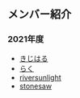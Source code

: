 ## メンバー紹介

### 2021年度
 - [きじはる](kiji-haru.md)
 - [らく](Miyawaki-raku.md)
 - [riversunlight](riversunlight.md)
 - [stonesaw](stonesaw.md)
